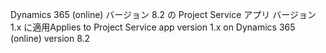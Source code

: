 <span data-ttu-id="c94d5-101">Dynamics 365 (online) バージョン 8.2 の Project Service アプリ バージョン 1.x に適用</span><span class="sxs-lookup"><span data-stu-id="c94d5-101">Applies to Project Service app version 1.x on Dynamics 365 (online) version 8.2</span></span>


